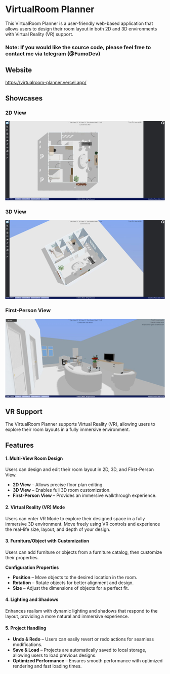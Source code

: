 # VirtualRoom Planner

This VirtualRoom Planner is a user-friendly web-based application that allows users to design their room layout in both 2D and 3D environments with Virtual Reality (VR) support.
### Note: If you would like the source code, please feel free to contact me via telegram (@FumoDev)

## Website

https://virtualroom-planner.vercel.app/

## Showcases

### 2D View

![2D View](https://raw.githubusercontent.com/MNash-04/virtual-room-planner/main/2D%20Example.jpg)

### 3D View

![3D View](./3D%20Example.jpg)

### First-Person View

![First-Person View](./First-Person%20Example.jpg)

## VR Support

The VirtualRoom Planner supports Virtual Reality (VR), allowing users to explore their room layouts in a fully immersive environment.

## Features

#### 1. Multi-View Room Design

Users can design and edit their room layout in 2D, 3D, and First-Person View.

* **2D View** – Allows precise floor plan editing.
* **3D View** – Enables full 3D room customization.
* **First-Person View** – Provides an immersive walkthrough experience.

#### 2. Virtual Reality (VR) Mode

Users can enter VR Mode to explore their designed space in a fully immersive 3D environment. Move freely using VR controls and experience the real-life size, layout, and depth of your design.

#### 3. Furniture/Object with Customization

Users can add furniture or objects from a furniture catalog, then customize their properties.

**Configuration Properties**
* **Position** – Move objects to the desired location in the room.
* **Rotation** – Rotate objects for better alignment and design.
* **Size** – Adjust the dimensions of objects for a perfect fit.

#### 4. Lighting and Shadows

Enhances realism with dynamic lighting and shadows that respond to the layout, providing a more natural and immersive experience.

#### 5. Project Handling

* **Undo & Redo** – Users can easily revert or redo actions for seamless modifications.
* **Save & Load** – Projects are automatically saved to local storage, allowing users to load previous designs.
* **Optimized Performance** – Ensures smooth performance with optimized rendering and fast loading times.
